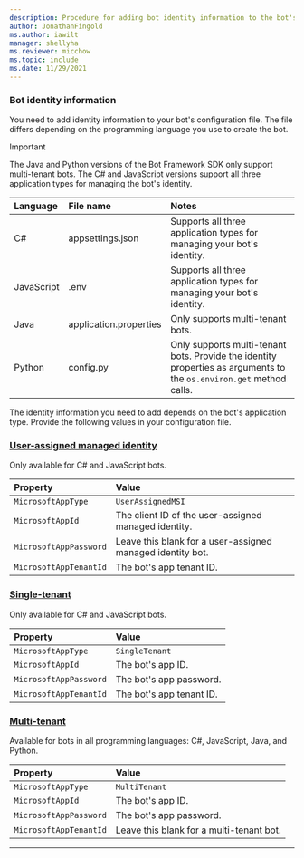 ```yaml
---
description: Procedure for adding bot identity information to the bot's configuration file.
author: JonathanFingold
ms.author: iawilt
manager: shellyha
ms.reviewer: micchow
ms.topic: include
ms.date: 11/29/2021
---
```


<a id="app-id-and-password"></a>

### Bot identity information

You need to add identity information to your bot's configuration file. The file differs depending on the programming language you use to create the bot.

> [!IMPORTANT]
> The Java and Python versions of the Bot Framework SDK only support multi-tenant bots.
> The C# and JavaScript versions support all three application types for managing the bot's identity.

| Language | File name | Notes |
|:-|:-|:-|
| C# | appsettings.json | Supports all three application types for managing your bot's identity. |
| JavaScript | .env | Supports all three application types for managing your bot's identity. |
| Java | application.properties | Only supports multi-tenant bots. |
| Python | config.py | Only supports multi-tenant bots. Provide the identity properties as arguments to the `os.environ.get` method calls. |

The identity information you need to add depends on the bot's application type.
Provide the following values in your configuration file.

### [User-assigned managed identity](#tab/userassigned)

Only available for C# and JavaScript bots.

| Property               | Value                                                      |
|:-----------------------|:-----------------------------------------------------------|
| `MicrosoftAppType`     | `UserAssignedMSI`                                          |
| `MicrosoftAppId`       | The client ID of the user-assigned managed identity.       |
| `MicrosoftAppPassword` | Leave this blank for a user-assigned managed identity bot. |
| `MicrosoftAppTenantId` | The bot's app tenant ID.                                   |

### [Single-tenant](#tab/singletenant)

Only available for C# and JavaScript bots.

| Property               | Value                    |
|:-----------------------|:-------------------------|
| `MicrosoftAppType`     | `SingleTenant`           |
| `MicrosoftAppId`       | The bot's app ID.        |
| `MicrosoftAppPassword` | The bot's app password.  |
| `MicrosoftAppTenantId` | The bot's app tenant ID. |

### [Multi-tenant](#tab/multitenant)

Available for bots in all programming languages: C#, JavaScript, Java, and Python.

| Property               | Value                                    |
|:-----------------------|:-----------------------------------------|
| `MicrosoftAppType`     | `MultiTenant`                            |
| `MicrosoftAppId`       | The bot's app ID.                        |
| `MicrosoftAppPassword` | The bot's app password.                  |
| `MicrosoftAppTenantId` | Leave this blank for a multi-tenant bot. |

---
